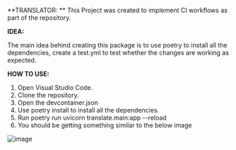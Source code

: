 **TRANSLATOR:
**
This Project was created to implement CI workflows as part of the repository. 

**IDEA:**

The main idea behind creating this package is to use poetry to install all the dependencies, create a test.yml to test whether the changes are working as expected. 

**HOW TO USE:**

1. Open Visual Studio Code. 
2. Clone the repository.
3. Open the devcontainer.json
4. Use poetry install to install all the dependencies.
5. Run poetry run uvicorn translate.main:app --reload
6. You should be getting something similar to the below image

![image](https://github.com/user-attachments/assets/1476361f-019f-499c-a78e-83401ba3dc7f)
 
